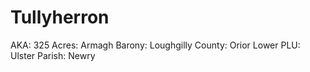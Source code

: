 # Tullyherron

AKA: 325
Acres: Armagh
Barony: Loughgilly
County: Orior Lower
PLU: Ulster
Parish: Newry